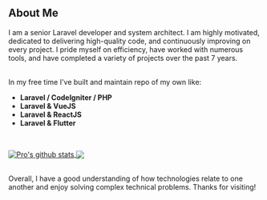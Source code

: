 
<h2>About Me</h2>
<p>I am a senior Laravel developer and system architect. I am highly motivated, dedicated to delivering high-quality code, and continuously improving on every project. 
I pride myself on efficiency, have worked with numerous tools, and have completed a variety of projects over the past 7 years.<br><br>

In my free time I've built and maintain repo of my own like:

- <strong>Laravel / CodeIgniter / PHP </strong><br>
- <strong>Laravel & VueJS</strong><br>
- <strong>Laravel & ReactJS</strong><br>
- <strong>Laravel & Flutter</strong></p><br>

<a href="https://github.com/pro-laravel?tab=repositories">
<img align="center" src="https://github-readme-stats.vercel.app/api?username=pro-laravel&show_icons=true&include_all_commits=true&theme=material-palenight" alt="Pro's github stats" /></a><a href="https://github.com/pro-laravel/">
  <!-- Change the `github-readme-stats.vercel.app` to `github-readme-stats.vercel.app`  -->
<img align="center" src="https://github-readme-stats.vercel.app/api/top-langs/?username=pro-laravel&layout=compact&theme=material-palenight" />
</a><br><br>

<p>Overall, I have a good understanding of how technologies relate to one another and enjoy solving complex technical problems.
Thanks for visiting!</p>


